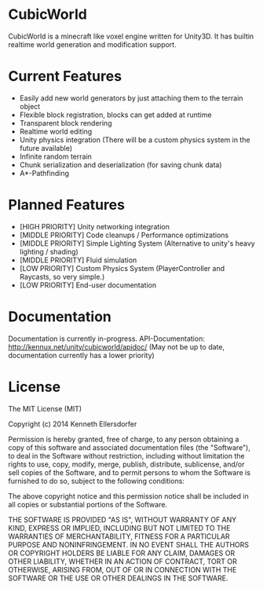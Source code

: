 CubicWorld
===========

CubicWorld is a minecraft like voxel engine written for Unity3D.
It has builtin realtime world generation and modification support.

Current Features
===========
* Easily add new world generators by just attaching them to the terrain object
* Flexible block registration, blocks can get added at runtime
* Transparent block rendering
* Realtime world editing
* Unity physics integration (There will be a custom physics system in the future available)
* Infinite random terrain
* Chunk serialization and deserialization (for saving chunk data)
* A*-Pathfinding

Planned Features
===========
* [HIGH PRIORITY] Unity networking integration
* [MIDDLE PRIORITY] Code cleanups / Performance optimizations
* [MIDDLE PRIORITY] Simple Lighting System (Alternative to unity's heavy lighting / shading)
* [MIDDLE PRIORITY] Fluid simulation
* [LOW PRIORITY] Custom Physics System (PlayerController and Raycasts, so very simple.)
* [LOW PRIORITY] End-user documentation

Documentation
===========
Documentation is currently in-progress.
API-Documentation: http://kennux.net/unity/cubicworld/apidoc/ (May not be up to date, documentation currently has a lower priority)

License
===========
The MIT License (MIT)

Copyright (c) 2014 Kenneth Ellersdorfer

Permission is hereby granted, free of charge, to any person obtaining a copy
of this software and associated documentation files (the "Software"), to deal
in the Software without restriction, including without limitation the rights
to use, copy, modify, merge, publish, distribute, sublicense, and/or sell
copies of the Software, and to permit persons to whom the Software is
furnished to do so, subject to the following conditions:

The above copyright notice and this permission notice shall be included in
all copies or substantial portions of the Software.

THE SOFTWARE IS PROVIDED "AS IS", WITHOUT WARRANTY OF ANY KIND, EXPRESS OR
IMPLIED, INCLUDING BUT NOT LIMITED TO THE WARRANTIES OF MERCHANTABILITY,
FITNESS FOR A PARTICULAR PURPOSE AND NONINFRINGEMENT. IN NO EVENT SHALL THE
AUTHORS OR COPYRIGHT HOLDERS BE LIABLE FOR ANY CLAIM, DAMAGES OR OTHER
LIABILITY, WHETHER IN AN ACTION OF CONTRACT, TORT OR OTHERWISE, ARISING FROM,
OUT OF OR IN CONNECTION WITH THE SOFTWARE OR THE USE OR OTHER DEALINGS IN
THE SOFTWARE.